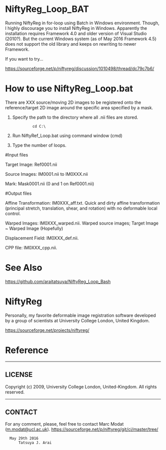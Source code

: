 # NiftyReg_Loop_BAT
Running NiftyReg in for-loop using Batch in Windows environment. Though, I highly discourage you to install NiftyReg in Windows. Apparently the installation requires Framework 4.0 and older version of Visual Studio (2010?). But the current Windows system (as of May 2016 Framework 4.5) does not support the old library and keeps on rewriting to newer Framework.

If you want to try...

https://sourceforge.net/p/niftyreg/discussion/1010498/thread/dc79c7b6/

# How to use NiftyReg_Loop.bat

There are XXX source/moving 2D images to be registered onto the reference/target 2D image around the specific area specified by a mask.   

1. Specify the path to the directory where all .nii files are stored. 

                cd C:\

2. Run NiftyRef_Loop.bat using command window (cmd)
3. Type the number of loops.

#Input files

  Target Image: Ref0001.nii
  
  Source Images: IM0001.nii to IM0XXX.nii
  
  Mark: Mask0001.nii (0 and 1 on Ref0001.nii)
  

#Output files

  Affine Transformation: IM0XXX_aff.txt.
    Quick and dirty affine transformation (principal stretch, translation, shear, and rotation) with no deformable local control.
    
  Warped Images: IM0XXX_warped.nii.
    Warped source images; Target Image ~ Warped Image (Hopefully)
    
  Displacement Field: IM0XXX_def.nii.
  
  CPP file: IM0XXX_cpp.nii.
  
# See Also
https://github.com/araitatsuya/NiftyReg_Loop_Bash
  
# NiftyReg
Personally, my favorite deformable image registration software developed by a group of scientists at University College London, United Kingdom. 

https://sourceforge.net/projects/niftyreg/

# Reference
---------
LICENSE
---------
Copyright (c) 2009, University College London, United-Kingdom. All rights reserved.

---------
CONTACT
---------
For any comment, please, feel free to contact Marc Modat (m.modat@ucl.ac.uk).
https://sourceforge.net/p/niftyreg/git/ci/master/tree/

      May 29th 2016
          Tatsuya J. Arai 

